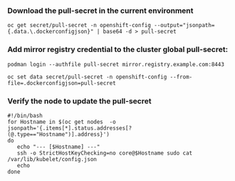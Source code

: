 
### Download the pull-secret in the current environment
~~~
oc get secret/pull-secret -n openshift-config --output="jsonpath={.data.\.dockerconfigjson}" | base64 -d > pull-secret 
~~~


### Add mirror registry credential to the cluster global pull-secret:
~~~
podman login --authfile pull-secret mirror.registry.example.com:8443

oc set data secret/pull-secret -n openshift-config --from-file=.dockerconfigjson=pull-secret
~~~

### Verify the node to update the pull-secret
~~~
#!/bin/bash
for Hostname in $(oc get nodes  -o jsonpath='{.items[*].status.addresses[?(@.type=="Hostname")].address}')
do
   echo "--- [$Hostname] ---"
   ssh -o StrictHostKeyChecking=no core@$Hostname sudo cat /var/lib/kubelet/config.json
   echo
done
~~~
